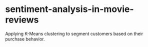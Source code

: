 # sentiment-analysis-in-movie-reviews
Applying K-Means clustering to segment customers based on their purchase behavior.
